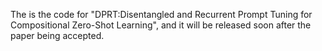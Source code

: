 The is the code for "DPRT:Disentangled and Recurrent Prompt Tuning for Compositional Zero-Shot Learning", and it will be released soon after the paper being accepted. 
